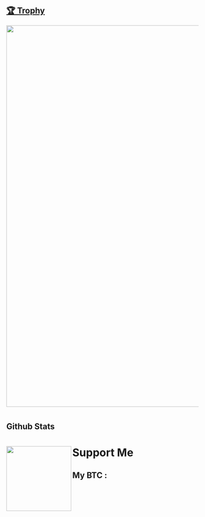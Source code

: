 <!-- 
  <h1 align="center">Hi 👋, I'm Thomas</h1>
-->
 
<!--
  # 💻Tech Stack
  ![CSS3](https://img.shields.io/badge/css3-%231572B6.svg?style=for-the-badge&logo=css3&logoColor=white) 
  ![HTML5](https://img.shields.io/badge/html5-%23E34F26.svg?style=for-the-badge&logo=html5&logoColor=white) 
  ![JavaScript](https://img.shields.io/badge/javascript-%23323330.svg?style=for-the-badge&logo=javascript&logoColor=%23F7DF1E) 
  ![PHP](https://img.shields.io/badge/php-%23777BB4.svg?style=for-the-badge&logo=php&logoColor=white) 
  ![Python](https://img.shields.io/badge/python-3670A0?style=for-the-badge&logo=python&logoColor=ffdd54) 
  ![Shell Script](https://img.shields.io/badge/shell_script-%23121011.svg?style=for-the-badge&logo=gnu-bash&logoColor=white) 
  ![Bootstrap](https://img.shields.io/badge/bootstrap-%23563D7C.svg?style=for-the-badge&logo=bootstrap&logoColor=white) 
  ![jQuery](https://img.shields.io/badge/jquery-%230769AD.svg?style=for-the-badge&logo=jquery&logoColor=white) 
  ![Next.js](https://img.shields.io/badge/next.js-%23404d59.svg?style=for-the-badge&logo=next.js&logoColor=%2361DAFB) 
  ![Laravel](https://img.shields.io/badge/laravel-%23FF2D20.svg?style=for-the-badge&logo=laravel&logoColor=white) 
  ![Codeigniter](https://img.shields.io/badge/codeigniter-%23FF2D20.svg?style=for-the-badge&logo=codeigniter&logoColor=white) 
  ![NPM](https://img.shields.io/badge/NPM-%23000000.svg?style=for-the-badge&logo=npm&logoColor=white)
  ![Composer](https://img.shields.io/badge/composer-%23000000.svg?style=for-the-badge&logo=composer&logoColor=white)
  ![NodeJS](https://img.shields.io/badge/node.js-6DA55F?style=for-the-badge&logo=node.js&logoColor=white) 
  ![Apache](https://img.shields.io/badge/apache-%23D42029.svg?style=for-the-badge&logo=apache&logoColor=white) 
  ![Nginx](https://img.shields.io/badge/nginx-%23009639.svg?style=for-the-badge&logo=nginx&logoColor=white) 
  ![MongoDB](https://img.shields.io/badge/MongoDB-%234ea94b.svg?style=for-the-badge&logo=mongodb&logoColor=white) 
  ![MySQL](https://img.shields.io/badge/mysql-%2300f.svg?style=for-the-badge&logo=mysql&logoColor=white) 
  ![MariaDB](https://img.shields.io/badge/MariaDB-003545?style=for-the-badge&logo=mariadb&logoColor=white)
  ![Visual Basic.net](https://img.shields.io/badge/Visual_Basic.net-003545?style=for-the-badge&logo=visual_basic.net&logoColor=white)
  ![Figma](https://img.shields.io/badge/figma-%23F24E1E.svg?style=for-the-badge&logo=figma&logoColor=white) 
  ![Postman](https://img.shields.io/badge/Postman-FF6C37?style=for-the-badge&logo=postman&logoColor=white)
-->

<a href="https://github.com/ryo-ma/github-profile-trophy"><h2>🏆 Trophy</h2></a>
<a href="https://github.com/ryo-ma/github-profile-trophy">
  <img width=1000 src="https://github-profile-trophy.vercel.app/?username=thomrib&rank=-C,-B&margin-w=10&margin-h=10"/>
</a>

 # <h2> Github Stats </h2>
<div>
  <img height="170" align="left" src="https://github-readme-stats.vercel.app/api?username=thomrib&hide_border=false&include_all_commits=false&count_private=false" />

 
  <!--
  <img height="150" align="left" src="https://github-readme-streak-stats.herokuapp.com/?user=thomrib&theme=dracula&hide_border=false"/> 
  <img src="https://github-readme-stats.vercel.app/api?username=thomrib&count_private=true&include_all_commits=true" />
 
  <img src="https://github-readme-stats.vercel.app/api/top-langs/?username=thomrib&layout=compact" />
</div> -->
<h1>Support Me</h1>
<h2>My BTC : </h2>

